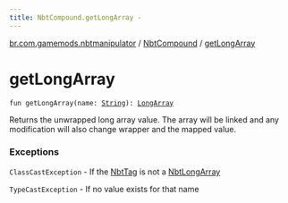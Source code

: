 ```yaml
---
title: NbtCompound.getLongArray - 
---
```


[br.com.gamemods.nbtmanipulator](../index.html) / [NbtCompound](index.html) / [getLongArray](./get-long-array.html)

# getLongArray

`fun getLongArray(name: `[`String`](https://kotlinlang.org/api/latest/jvm/stdlib/kotlin/-string/index.html)`): `[`LongArray`](https://kotlinlang.org/api/latest/jvm/stdlib/kotlin/-long-array/index.html)

Returns the unwrapped long array value. The array will be linked and any modification will
also change wrapper and the mapped value.

### Exceptions

`ClassCastException` - If the [NbtTag](../-nbt-tag.html) is not a [NbtLongArray](../-nbt-long-array/index.html)

`TypeCastException` - If no value exists for that name